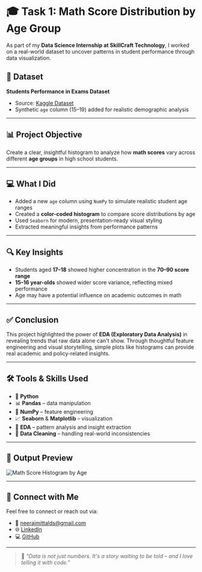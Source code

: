 # 🎓 Task 1: Math Score Distribution by Age Group

As part of my **Data Science Internship at SkillCraft Technology**, I worked on a real-world dataset to uncover patterns in student performance through data visualization.

## 📂 Dataset
**Students Performance in Exams Dataset**  
- Source: [Kaggle Dataset](https://www.kaggle.com/datasets/spscientist/students-performance-in-exams)
- Synthetic `age` column (15–19) added for realistic demographic analysis

---

## 📊 Project Objective
Create a clear, insightful histogram to analyze how **math scores** vary across different **age groups** in high school students.

---

## 💻 What I Did
- Added a new `age` column using `NumPy` to simulate realistic student age ranges
- Created a **color-coded histogram** to compare score distributions by age
- Used `Seaborn` for modern, presentation-ready visual styling
- Extracted meaningful insights from performance patterns

---

## 🔍 Key Insights
- Students aged **17–18** showed higher concentration in the **70–90 score range**
- **15–16 year-olds** showed wider score variance, reflecting mixed performance
- Age may have a potential influence on academic outcomes in math

---

## ✅ Conclusion
This project highlighted the power of **EDA (Exploratory Data Analysis)** in revealing trends that raw data alone can't show. Through thoughtful feature engineering and visual storytelling, simple plots like histograms can provide real academic and policy-related insights.

---

## 🛠️ Tools & Skills Used
- 🐍 **Python**
- 📊 **Pandas** – data manipulation
- 🧮 **NumPy** – feature engineering
- 📈 **Seaborn** & **Matplotlib** – visualization
- 🧠 **EDA** – pattern analysis and insight extraction
- 🧹 **Data Cleaning** – handling real-world inconsistencies

---

## 📸 Output Preview

![Math Score Histogram by Age](![1751537605786](https://github.com/user-attachments/assets/eeeeb3c7-f670-4617-959f-e1956694de5b))

---

## 🔗 Connect with Me

Feel free to connect or reach out via:

- 📧 neerajmittalds@gmail.com  
- 🌐 [LinkedIn](https://www.linkedin.com/in/neeraj-mittal-0a047b221)  
- 💻 [GitHub](https://github.com/Neeraj5-mittal)

---

> 📌 *"Data is not just numbers. It's a story waiting to be told – and I love telling it with code."*

